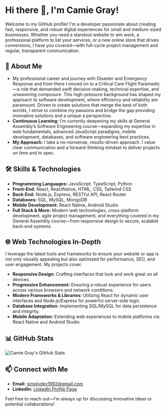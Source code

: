 # Hi there 👋, I'm Camie Gray!

Welcome to my GitHub profile! I'm a developer passionate about creating fast, responsive, and robust digital experiences for small and medium-sized businesses. Whether you need a standout website to win work, a professional platform to list your services, or a new online store that drives conversions, I have you covered—with full-cycle project management and regular, transparent communication.

## 🚀 About Me
- My professional career and journey with Disaster and Emergency Response and from there I moved on to a Critical Care Flight Paramedic—a role that demanded swift decision-making, technical expertise, and unwavering composure. This high-pressure background has shaped my approach to software development, where efficiency and reliability are paramount. Driven to create solutions that merge the best of both worlds, I strive to combine my passions and bridge the gap providing innovative solutions and a unique a perspective.
- **Continuous Learning:** I’m currently deepening my skills at General Assembly’s Software Engineering course—expanding my expertise in web fundamentals, advanced JavaScript paradigms, mobile development, databases, and software engineering best practices.
- **My Approach:** I take a no-nonsense, results-driven approach. I value clear communication and a forward-thinking mindset to deliver projects on time and to spec.

## 🛠️ Skills & Technologies
- **Programming Languages:** JavaScript, TypeScript, Python
- **Front-End:** React, ReactNative, HTML, CSS, Tailwind CSS
- **Back-End:** Node.js, Express, RESTful API, React Router
- **Databases:** SQL, MySQL, MongoDB
- **Mobile Development:** React Native, Android Studio
- **Full Stack & More:** Modern web technologies, cross-platform development, agile project management, and everything covered in my General Assembly course—from responsive design to secure, scalable back-end systems.

## 🌐 Web Technologies In-Depth
I leverage the latest tools and frameworks to ensure your website or app is not only visually appealing but also optimized for performance, SEO, and user engagement. My projects cover:
- **Responsive Design:** Crafting interfaces that look and work great on all devices.
- **Progressive Enhancement:** Ensuring a robust experience for users across various browsers and network conditions.
- **Modern Frameworks & Libraries:** Utilizing React for dynamic user interfaces and Node.js/Express for powerful server-side logic.
- **Database Integration:** Implementing SQL/MySQL for data persistence and integrity.
- **Mobile Adaptation:** Extending web experiences to mobile platforms via React Native and Android Studio.



## 📊 GitHub Stats
![Camie Gray's GitHub Stats](https://github-readme-stats.vercel.app/api?username=camiegray&show_icons=true&theme=radical)

## 📫 Connect with Me
- **Email:** [simplydev1992@gmail.com](mailto:simplydev1992@gmail.com)
- **LinkedIn:** [LinkedIn Profile Page](https://www.linkedin.com/in/77578567-ccg/)


Feel free to reach out—I’m always up for discussing innovative ideas or potential collaborations!
